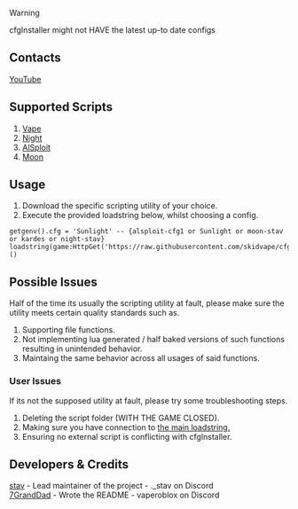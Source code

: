 > [!WARNING]
> cfgInstaller might not HAVE the latest up-to date configs

## Contacts
[YouTube](https://youtube.com/@stavexploitz)

## Supported Scripts
1. [Vape](https://github.com/7GrandDadPGN/VapeV4ForRoblox)
2. [Night](https://discord.gg/Nt4BnPnYPB)
3. [AlSploit](https://discord.gg/BgaPWbrjyJ)
4. [Moon](https://discord.gg/GyKEDmVkPQ)

## Usage
1. Download the specific scripting utility of your choice.
2. Execute the provided loadstring below, whilst choosing a config.
```luau
getgenv().cfg = 'Sunlight' -- {alsploit-cfg1 or Sunlight or moon-stav or kardes or night-stav}
loadstring(game:HttpGet('https://raw.githubusercontent.com/skidvape/cfgInstaller/refs/heads/main/installer.luau'))()
```

## Possible Issues
Half of the time its usually the scripting utility at fault, please make sure the utility meets certain quality standards such as.
1. Supporting file functions.
2. Not implementing lua generated / half baked versions of such functions resulting in unintended behavior.
3. Maintaing the same behavior across all usages of said functions.
### User Issues
If its not the supposed utility at fault, please try some troubleshooting steps.
1. Deleting the script folder (WITH THE GAME CLOSED).
2. Making sure you have connection to [the main loadstring.](https://raw.githubusercontent.com/skidvape/cfgInstaller/refs/heads/main/installer.luau)
3. Ensuring no external script is conflicting with cfgInstaller.

## Developers & Credits
[stav](https://github.com/sstvskids) - Lead maintainer of the project - ._stav on Discord
<br/>
[7GrandDad](https://github.com/7GrandDadPGN) - Wrote the README - vaperoblox on Discord
